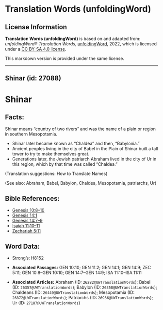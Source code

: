 # Translation Words (unfoldingWord)

## License Information

**Translation Words (unfoldingWord)** is based on and adapted from: _unfoldingWord® Translation Words_, [unfoldingWord](https://unfoldingword.org/utw), 2022, which is licensed under a [CC BY-SA 4.0 license](https://creativecommons.org/licenses/by-sa/4.0/legalcode.en).

This markdown version is provided under the same license.



--------------------------------

## Shinar (id: 27088)

Shinar
======

Facts:
------

Shinar means “country of two rivers” and was the name of a plain or region in southern Mesopotamia.

* Shinar later became known as “Chaldea” and then, “Babylonia.”
* Ancient peoples living in the city of Babel in the Plain of Shinar built a tall tower to try to make themselves great.
* Generations later, the Jewish patriarch Abraham lived in the city of Ur in this region, which by that time was called “Chaldea.”

(Translation suggestions: How to Translate Names)

(See also: Abraham, Babel, Babylon, Chaldea, Mesopotamia, patriarchs, Ur)

Bible References:
-----------------

* [Genesis 10:8–10](https://ref.ly/Gen10:8-Gen10:10)
* [Genesis 14:1](https://ref.ly/Gen14:1)
* [Genesis 14:7–9](https://ref.ly/Gen14:7-Gen14:9)
* [Isaiah 11:10–11](https://ref.ly/Isa11:10-Isa11:11)
* [Zechariah 5:11](https://ref.ly/Zech5:11)

Word Data:
----------

* Strong’s: H8152

* **Associated Passages:** GEN 10:10; GEN 11:2; GEN 14:1; GEN 14:9; ZEC 5:11; GEN 10:8–GEN 10:10; GEN 14:7–GEN 14:9; ISA 11:10–ISA 11:11
* **Associated Articles:** Abraham (ID: `26282@UWTranslationWords`); Babel (ID: `26357@UWTranslationWords`); Babylon (ID: `26358@UWTranslationWords`); Chaldeans (ID: `26440@UWTranslationWords`); Mesopotamia (ID: `26872@UWTranslationWords`); Patriarchs (ID: `26936@UWTranslationWords`); Ur (ID: `27187@UWTranslationWords`)

